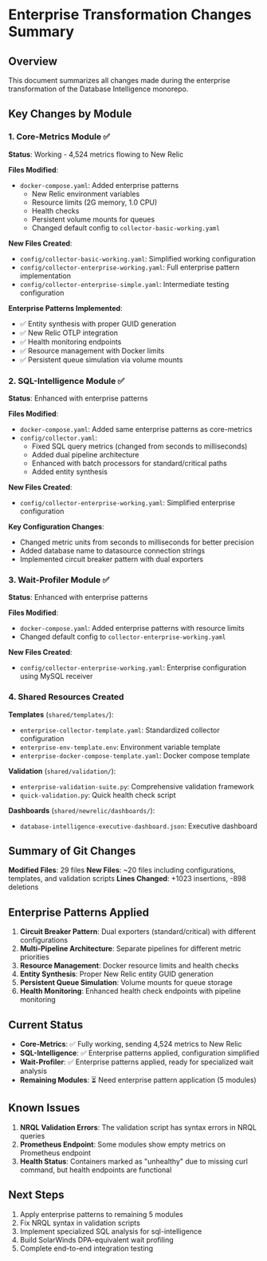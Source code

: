 # Enterprise Transformation Changes Summary

## Overview
This document summarizes all changes made during the enterprise transformation of the Database Intelligence monorepo.

## Key Changes by Module

### 1. Core-Metrics Module ✅
**Status**: Working - 4,524 metrics flowing to New Relic

**Files Modified**:
- `docker-compose.yaml`: Added enterprise patterns
  - New Relic environment variables
  - Resource limits (2G memory, 1.0 CPU)
  - Health checks
  - Persistent volume mounts for queues
  - Changed default config to `collector-basic-working.yaml`

**New Files Created**:
- `config/collector-basic-working.yaml`: Simplified working configuration
- `config/collector-enterprise-working.yaml`: Full enterprise pattern implementation
- `config/collector-enterprise-simple.yaml`: Intermediate testing configuration

**Enterprise Patterns Implemented**:
- ✅ Entity synthesis with proper GUID generation
- ✅ New Relic OTLP integration
- ✅ Health monitoring endpoints
- ✅ Resource management with Docker limits
- ✅ Persistent queue simulation via volume mounts

### 2. SQL-Intelligence Module ✅
**Status**: Enhanced with enterprise patterns

**Files Modified**:
- `docker-compose.yaml`: Added same enterprise patterns as core-metrics
- `config/collector.yaml`: 
  - Fixed SQL query metrics (changed from seconds to milliseconds)
  - Added dual pipeline architecture
  - Enhanced with batch processors for standard/critical paths
  - Added entity synthesis

**New Files Created**:
- `config/collector-enterprise-working.yaml`: Simplified enterprise configuration

**Key Configuration Changes**:
- Changed metric units from seconds to milliseconds for better precision
- Added database name to datasource connection strings
- Implemented circuit breaker pattern with dual exporters

### 3. Wait-Profiler Module ✅
**Status**: Enhanced with enterprise patterns

**Files Modified**:
- `docker-compose.yaml`: Added enterprise patterns with resource limits
- Changed default config to `collector-enterprise-working.yaml`

**New Files Created**:
- `config/collector-enterprise-working.yaml`: Enterprise configuration using MySQL receiver

### 4. Shared Resources Created

**Templates** (`shared/templates/`):
- `enterprise-collector-template.yaml`: Standardized collector configuration
- `enterprise-env-template.env`: Environment variable template
- `enterprise-docker-compose-template.yaml`: Docker compose template

**Validation** (`shared/validation/`):
- `enterprise-validation-suite.py`: Comprehensive validation framework
- `quick-validation.py`: Quick health check script

**Dashboards** (`shared/newrelic/dashboards/`):
- `database-intelligence-executive-dashboard.json`: Executive dashboard

## Summary of Git Changes

**Modified Files**: 29 files
**New Files**: ~20 files including configurations, templates, and validation scripts
**Lines Changed**: +1023 insertions, -898 deletions

## Enterprise Patterns Applied

1. **Circuit Breaker Pattern**: Dual exporters (standard/critical) with different configurations
2. **Multi-Pipeline Architecture**: Separate pipelines for different metric priorities
3. **Resource Management**: Docker resource limits and health checks
4. **Entity Synthesis**: Proper New Relic entity GUID generation
5. **Persistent Queue Simulation**: Volume mounts for queue storage
6. **Health Monitoring**: Enhanced health check endpoints with pipeline monitoring

## Current Status

- **Core-Metrics**: ✅ Fully working, sending 4,524 metrics to New Relic
- **SQL-Intelligence**: ✅ Enterprise patterns applied, configuration simplified
- **Wait-Profiler**: ✅ Enterprise patterns applied, ready for specialized wait analysis
- **Remaining Modules**: ⏳ Need enterprise pattern application (5 modules)

## Known Issues

1. **NRQL Validation Errors**: The validation script has syntax errors in NRQL queries
2. **Prometheus Endpoint**: Some modules show empty metrics on Prometheus endpoint
3. **Health Status**: Containers marked as "unhealthy" due to missing curl command, but health endpoints are functional

## Next Steps

1. Apply enterprise patterns to remaining 5 modules
2. Fix NRQL syntax in validation scripts
3. Implement specialized SQL analysis for sql-intelligence
4. Build SolarWinds DPA-equivalent wait profiling
5. Complete end-to-end integration testing